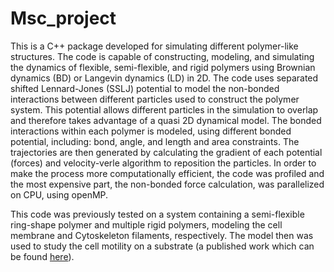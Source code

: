 # Msc_project

This is a C++ package developed for simulating different polymer-like
structures. The code is capable of constructing, modeling, and
simulating the dynamics of flexible, semi-flexible, and rigid
polymers using Brownian dynamics (BD) or Langevin dynamics (LD) in
2D. The code uses separated shifted Lennard-Jones (SSLJ) potential
to model the non-bonded interactions between different particles
used to construct the polymer system. This potential allows
different particles in the simulation to overlap and therefore takes
advantage of a quasi 2D dynamical model. The bonded interactions
within each polymer is modeled, using different bonded potential,
including: bond, angle, and length and area constraints.
The trajectories are then generated by calculating the gradient of
each potential (forces) and velocity-verle algorithm to reposition
the particles. 
In order to make the process more computationally efficient, the code
was profiled and the most expensive part,
the non-bonded force calculation, was parallelized on CPU, using
openMP.

This code was previously tested on a system containing a
semi-flexible ring-shape polymer and multiple rigid polymers,
modeling the cell membrane and Cytoskeleton filaments, respectively.
The model then was used to study the cell motility on a substrate
(a published work which can be found [here](https://pubs.rsc.org/en/content/articlelanding/2017/sm/c7sm00439g/unauth#!divAbstract)).
